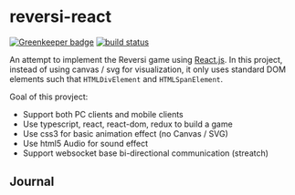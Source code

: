 # reversi-react

[![Greenkeeper badge](https://badges.greenkeeper.io/shuntksh/binarreversi-react.svg)](https://greenkeeper.io/)
[![build status](https://travis-ci.org/shuntksh/reversi-react.svg?branch=master)](https://travis-ci.org/shuntksh/reversi-react)


An attempt to implement the Reversi game using [React.js](https://facebook.github.io/react/). In this project, instead of using canvas / svg for visualization, it only uses standard DOM elements such that `HTMLDivElement` and `HTMLSpanElement`. 

Goal of this provject:

- Support both PC clients and mobile clients
- Use typescript, react, react-dom, redux to build a game
- Use css3 for basic animation effect (no Canvas / SVG)
- Use html5 Audio for sound effect
- Support websocket base bi-directional communication (streatch)

## Journal
